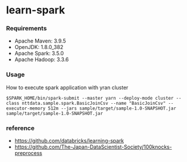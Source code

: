 # learn-spark

### Requirements
- Apache Maven: 3.9.5
- OpenJDK: 1.8.0_382
- Apache Spark: 3.5.0
- Apache Hadoop: 3.3.6

### Usage
How to execute spark application with yran cluster
```shell
$SPARK_HOME/bin/spark-submit --master yarn --deploy-mode cluster --class nttdata.sample.spark.BasicJoinCsv --name "BasicJoinCsv" --executor-memory 512m --jars sample/target/sample-1.0-SNAPSHOT.jar sample/target/sample-1.0-SNAPSHOT.jar
```

### reference
- https://github.com/databricks/learning-spark
- https://github.com/The-Japan-DataScientist-Society/100knocks-preprocess
